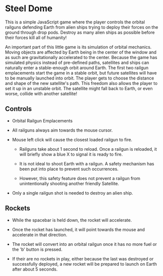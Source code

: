 # Steel Dome
This is a simple JavaScript game where the player controls the orbital railguns defending Earth from alien ships trying to deploy their forces on the ground through drop pods. Destroy as many alien ships as possible before their forces kill all of humanity!

An important part of this little game is its simulation of orbital mechanics. Moving objects are affected by Earth being in the center of the window and as such are gravitationally accelerated to the center. Because the game has simulated physics instead of pre-defined paths, satellites and ships can naturally enter a stable-enough orbit around Earth. The first two railgun emplacements start the game in a stable orbit, but future satellites will have to be manually launched into orbit. The player gets to choose the distance and shape of the new satellite's path. This freedom also allows the player to set it up in an unstable orbit. The satellite might fall back to Earth, or even worse, collide with another satellite!

## Controls

- Orbital Railgun Emplacements

- All railguns always aim towards the mouse cursor.

- Mouse left click will cause the closest loaded railgun to fire.

  - Railguns take about 1 second to reload. Once a railgun is reloaded, it will briefly show a blue X to signal it is ready to fire.

  - It is not ideal to shoot Earth with a railgun. A safety mechanism has been put into place to prevent such occurrences.

  - However, this safety feature does not prevent a railgun from unintentionally shooting another friendly Satellite.

- Only a single railgun shot is needed to destroy an alien ship.

## Rockets

- While the spacebar is held down, the rocket will accelerate.

- Once the rocket has launched, it will point towards the mouse and accelerate in that direction.

- The rocket will convert into an orbital railgun once it has no more fuel or the 'b' button is pressed.

- If their are no rockets in play, either because the last was destroyed or successfully deployed, a new rocket will be prepared to launch on Earth after about 5 seconds.
